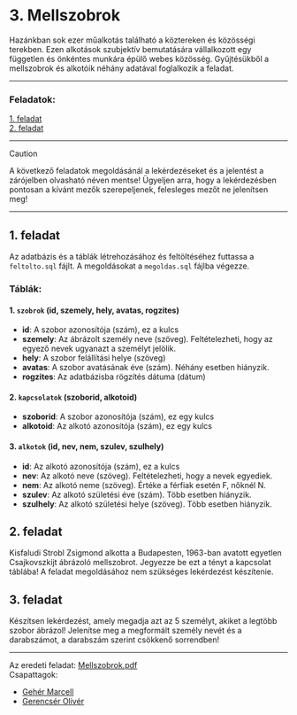 # 3. Mellszobrok

Hazánkban sok ezer műalkotás található a köztereken és közösségi terekben. Ezen alkotások
szubjektív bemutatására vállalkozott egy független és önkéntes munkára épülő webes közösség.
Gyűjtésükből a mellszobrok és alkotóik néhány adatával foglalkozik a feladat.

---
### Feladatok:
[1. feladat](#1-feladat)<br>
[2. feladat](#2-feladat)


---

> [!CAUTION]
A következő feladatok megoldásánál a lekérdezéseket és a jelentést a zárójelben olvasható néven mentse! Ügyeljen arra, hogy a lekérdezésben pontosan a kívánt mezők szerepeljenek, felesleges mezőt ne jelenítsen meg! 

---
## 1. feladat
Az adatbázis és a táblák létrehozásához és feltöltéséhez futtassa a `feltolto.sql` fájlt. A megoldásokat a `megoldas.sql` fájlba végezze.

### Táblák:
#### 1. `szobrok` (id, szemely, hely, avatas, rogzites)
- **id**: A szobor azonosítója (szám), ez a kulcs
- **szemely**: Az ábrázolt személy neve (szöveg). Feltételezheti, hogy az egyező nevek ugyanazt a személyt jelölik.
- **hely**: A szobor felállítási helye (szöveg)
- **avatas**: A szobor avatásának éve (szám). Néhány esetben hiányzik.
- **rogzites**: Az adatbázisba rögzítés dátuma (dátum)
#### 2. `kapcsolatok` (szoborid, alkotoid)
- **szoborid**: A szobor azonosítója (szám), ez egy kulcs
- **alkotoid**: Az alkotó azonosítója (szám), ez egy kulcs
#### 3. `alkotok` (id, nev, nem, szulev, szulhely)
- **id**: Az alkotó azonosítója (szám), ez a kulcs
- **nev**: Az alkotó neve (szöveg). Feltételezheti, hogy a nevek egyediek.
- **nem**: Az alkotó neme (szöveg). Értéke a férfiak esetén F, nőknél N.
- **szulev**: Az alkotó születési éve (szám). Több esetben hiányzik.
- **szulhely**: Az alkotó születési helye (szöveg). Több esetben hiányzik.

## 2. feladat 
Kisfaludi Strobl Zsigmond alkotta a Budapesten, 1963-ban avatott egyetlen Csajkovszkijt
ábrázoló mellszobrot. Jegyezze be ezt a tényt a kapcsolat táblába! A feladat megoldásához
nem szükséges lekérdezést készítenie. 

## 3. feladat 
Készítsen lekérdezést, amely megadja azt az 5 személyt, akiket a legtöbb szobor ábrázol!
Jelenítse meg a megformált személy nevét és a darabszámot, a darabszám szerint csökkenő
sorrendben! 

---

Az eredeti feladat: [Mellszobrok.pdf](http://informatika.fazekas.hu/wp-content/uploads/2023/02/Mellszobrok.pdf)
<br>
Csapattagok:
- [Gehér Marcell](https://github.com/Geher-Marcell)
- [Gerencsér Olivér](https://github.com/GerencserOliver)
	
